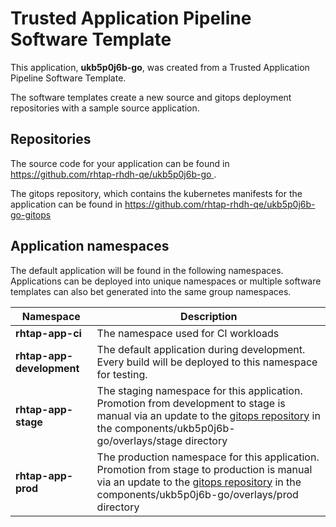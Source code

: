 # Trusted Application Pipeline Software Template

This application, **ukb5p0j6b-go**, was created from a Trusted Application Pipeline Software Template.

The software templates create a new source and gitops deployment repositories with a sample source application. 

## Repositories

The source code for your application can be found in [https://github.com/rhtap-rhdh-qe/ukb5p0j6b-go ](https://github.com/rhtap-rhdh-qe/ukb5p0j6b-go ).
 
The gitops repository, which contains the kubernetes manifests for the application can be found in 
[https://github.com/rhtap-rhdh-qe/ukb5p0j6b-go-gitops ](https://github.com/rhtap-rhdh-qe/ukb5p0j6b-go-gitops ) 

## Application namespaces 

The default application will be found in the following namespaces. Applications can be deployed into unique namespaces or multiple software templates can also bet generated into the same group namespaces.  

|  Namespace   |  Description   |  
| -------- | -------- |
| **rhtap-app-ci** | The namespace used for CI workloads |
| **rhtap-app-development** | The default application during development. Every build will be deployed to this namespace for testing. |
| **rhtap-app-stage** | The staging namespace for this application. Promotion from development to stage is manual via an update to the [gitops repository](https://github.com/rhtap-rhdh-qe/ukb5p0j6b-go-gitops ) in the components/ukb5p0j6b-go/overlays/stage directory |
| **rhtap-app-prod** | The production namespace for this application. Promotion from stage to production is manual via an update to the [gitops repository](https://github.com/rhtap-rhdh-qe/ukb5p0j6b-go-gitops ) in the components/ukb5p0j6b-go/overlays/prod directory |
